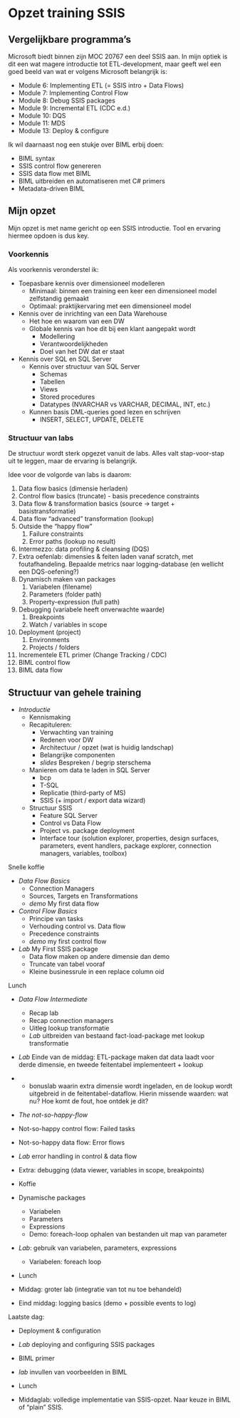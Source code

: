 # Opzet training SSIS 

## Vergelijkbare programma’s

Microsoft biedt binnen zijn MOC 20767 een deel SSIS aan. In mijn optiek is dit een wat magere introductie tot ETL-development, maar geeft wel een goed beeld van wat er volgens Microsoft belangrijk is:

* Module 6: Implementing ETL (= SSIS intro + Data Flows)
* Module 7: Implementing Control Flow
* Module 8: Debug SSIS packages
* Module 9: Incremental ETL (CDC e.d.)
* Module 10: DQS
* Module 11: MDS
* Module 13: Deploy & configure

Ik wil daarnaast nog een stukje over BIML erbij doen:

* BIML syntax
* SSIS control flow genereren
* SSIS data flow met BIML
* BIML uitbreiden en automatiseren met C# primers
* Metadata-driven BIML

## Mijn opzet

Mijn opzet is met name gericht op een SSIS introductie. Tool en ervaring hiermee opdoen is dus key.

### Voorkennis

Als voorkennis veronderstel ik:

* Toepasbare kennis over dimensioneel modelleren
  * Minimaal: binnen een training een keer een dimensioneel model zelfstandig gemaakt
  * Optimaal: praktijkervaring met een dimensioneel model
* Kennis over de inrichting van een Data Warehouse
	* Het hoe en waarom van een DW
	* Globale kennis van hoe dit bij een klant aangepakt wordt
		* Modellering
		* Verantwoordelijkheden
		* Doel van het DW dat er staat
* Kennis over SQL en SQL Server
	* Kennis over structuur van SQL Server
		* Schemas
		* Tabellen
		* Views
		* Stored procedures
		* Datatypes (NVARCHAR vs VARCHAR, DECIMAL, INT, etc.)
	* Kunnen basis DML-queries goed lezen en schrijven
		* INSERT, SELECT, UPDATE, DELETE
### Structuur van labs
De structuur wordt sterk opgezet vanuit de labs. Alles valt stap-voor-stap uit te leggen, maar de ervaring is belangrijk.

Idee voor de volgorde van labs is daarom:
1. Data flow basics (dimensie herladen)
2. Control flow basics (truncate) - basis precedence constraints
3. Data flow & transformation basics (source -> target + basistransformatie)
4. Data flow “advanced” transformation (lookup)
5. Outside the “happy flow” 
	1. Failure constraints
	2. Error paths (lookup no result)
6. Intermezzo: data profiling & cleansing (DQS)
7. Extra oefenlab: dimensies & feiten laden vanaf scratch, met foutafhandeling. Bepaalde metrics naar logging-database (en wellicht een DQS-oefening?)
8. Dynamisch maken van packages
	1. Variabelen (filename)
	2. Parameters (folder path)
	3. Property-expression (full path)
9. Debugging (variabele heeft onverwachte waarde)
	1. Breakpoints
	2. Watch / variables in scope
10. Deployment (project)
	1. Environments
	2. Projects / folders
11. Incrementele ETL primer (Change Tracking / CDC)
12. BIML control flow
13. BIML data flow

## Structuur van gehele training
* *Introductie* 
	* Kennismaking
	* Recapituleren:
		* Verwachting van training
		* Redenen voor DW
		* Architectuur / opzet (wat is huidig landschap)
		* Belangrijke componenten
		* *slides* Bespreken / begrip sterschema
	* Manieren om data te laden in SQL Server
		* bcp
		* T-SQL
		* Replicatie (third-party of MS)
		* SSIS (+ import / export data wizard)
	* Structuur SSIS
		* Feature SQL Server 
		* Control vs Data Flow
		* Project vs. package deployment
		* Interface tour (solution explorer, properties, design surfaces, parameters, event handlers, package explorer, connection managers, variables, toolbox)

Snelle koffie

* *Data Flow Basics*
	* Connection Managers
	* Sources, Targets en Transformations
	* *demo* My first data flow
* *Control Flow Basics*
	* Principe van tasks
	* Verhouding control vs. Data flow
	* Precedence constraints
	* *demo* my first control flow
* *Lab* My First SSIS package
	* Data flow maken op andere dimensie dan demo
	* Truncate van tabel vooraf
	* Kleine businessrule in een replace column oid

Lunch

* *Data Flow Intermediate*
	* Recap lab
	* Recap connection managers
	* Uitleg lookup transformatie
	* *Lab* uitbreiden van bestaand fact-load-package met lookup transformatie

* *Lab* Einde van de middag: ETL-package maken dat data laadt voor derde dimensie, en tweede feitentabel implementeert + lookup
* + bonuslab waarin extra dimensie wordt ingeladen, en de lookup wordt uitgebreid in de feitentabel-dataflow. Hierin missende waarden: wat nu? Hoe komt de fout, hoe ontdek je dit?

* *The not-so-happy-flow*
* Not-so-happy control flow: Failed tasks
* Not-so-happy data flow: Error flows
* *Lab* error handling in control & data flow
* Extra: debugging (data viewer, variables in scope, breakpoints)

* Koffie

* Dynamische packages
	* Variabelen
	* Parameters
	* Expressions
	* Demo: foreach-loop ophalen van bestanden uit map van parameter
* *Lab*: gebruik van variabelen, parameters, expressions
	* Variabelen: foreach loop

* Lunch

* Middag: groter lab (integratie van tot nu toe behandeld)

* Eind middag: logging basics (demo + possible events to log)

Laatste dag:
* Deployment & configuration
* *Lab* deploying and configuring SSIS packages


 
* BIML primer
* *lab* invullen van voorbeelden in BIML

* Lunch

* Middaglab: volledige implementatie van SSIS-opzet. Naar keuze in BIML of “plain” SSIS.

